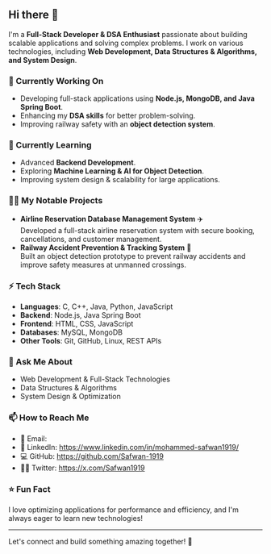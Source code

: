 ## Hi there 👋

I'm a **Full-Stack Developer & DSA Enthusiast** passionate about building scalable applications and solving complex problems. I work on various technologies, including **Web Development, Data Structures & Algorithms, and System Design**.

### 🔭 Currently Working On
- Developing full-stack applications using **Node.js, MongoDB, and Java Spring Boot**.
- Enhancing my **DSA skills** for better problem-solving.
- Improving railway safety with an **object detection system**.

### 🌱 Currently Learning
- Advanced **Backend Development**.
- Exploring **Machine Learning & AI for Object Detection**.
- Improving system design & scalability for large applications.

### 👨‍💻 My Notable Projects
- **Airline Reservation Database Management System** ✈️  
  Developed a full-stack airline reservation system with secure booking, cancellations, and customer management.
- **Railway Accident Prevention & Tracking System** 🚆  
  Built an object detection prototype to prevent railway accidents and improve safety measures at unmanned crossings.

### ⚡ Tech Stack
- **Languages**: C, C++, Java, Python, JavaScript
- **Backend**: Node.js, Java Spring Boot
- **Frontend**: HTML, CSS, JavaScript
- **Databases**: MySQL, MongoDB
- **Other Tools**: Git, GitHub, Linux, REST APIs

### 💬 Ask Me About
- Web Development & Full-Stack Technologies
- Data Structures & Algorithms
- System Design & Optimization

### 📫 How to Reach Me
- 📧 Email: 
- 🔗 LinkedIn: https://www.linkedin.com/in/mohammed-safwan1919/
- 💻 GitHub: https://github.com/Safwan-1919
- 🧑‍💻 Twitter: https://x.com/Safwan1919

### ⭐ Fun Fact
I love optimizing applications for performance and efficiency, and I'm always eager to learn new technologies!

---
Let's connect and build something amazing together! 🚀
